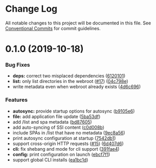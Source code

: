 # Change Log

All notable changes to this project will be documented in this file.
See [Conventional Commits](https://conventionalcommits.org) for commit guidelines.

# 0.1.0 (2019-10-18)

### Bug Fixes

- **deps:** correct two misplaced dependencies ([6120101](https://github.com/spaship/spaship/commit/6120101cdf051705cff9332883293f7f10467f3a))
- **list:** only list directories in the webroot ([#17](https://github.com/spaship/spaship/issues/17)) ([04c798e](https://github.com/spaship/spaship/commit/04c798e22b553da350927fc9fed353e4b2565f55))
- write metadata even when webroot already exists ([4d6c696](https://github.com/spaship/spaship/commit/4d6c696718b51db19ce6474ff4fe6713c8dd0b68))

### Features

- **autosync:** provide startup options for autosync ([b9105e6](https://github.com/spaship/spaship/commit/b9105e6f15bd859b122c1b50205e0960cf54da39))
- **file:** add application file update ([5ba53df](https://github.com/spaship/spaship/commit/5ba53dfc729f2fec3f85e2686958c7441f063327))
- add /list and spa metadata ([bd87605](https://github.com/spaship/spaship/commit/bd87605193e74012a899cc636e5c29ac08047992))
- add auto-syncing of SSI content ([c0d008b](https://github.com/spaship/spaship/commit/c0d008b5a08505f6d1afb3f10bef4b395b8cbea0))
- include SPAs in /list that have no metadata ([9ec8a56](https://github.com/spaship/spaship/commit/9ec8a56f7c61f28e21e7855f519848eee8b6effb))
- print autosync configuration at startup ([7542db1](https://github.com/spaship/spaship/commit/7542db1d34c658bedd2c4574910288558afc968c))
- support cross-origin HTTP requests ([#15](https://github.com/spaship/spaship/issues/15)) ([6d407d6](https://github.com/spaship/spaship/commit/6d407d6655831016c66063b5db669474408c1865))
- **cli:** fix shebang and mode for cli support ([391fae4](https://github.com/spaship/spaship/commit/391fae4f0ca1f1af0737817a1561c3050100762a))
- **config:** print configuration on launch ([ebcf7f1](https://github.com/spaship/spaship/commit/ebcf7f1c15f11cafc574daa330a5a892ef95965c))
- support global CLI installs ([ea1bc1d](https://github.com/spaship/spaship/commit/ea1bc1db0da47b96fc7a9db6e8bf4477a4d7d597))
